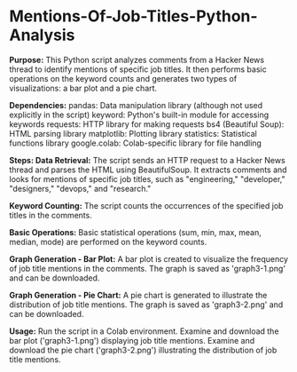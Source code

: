 # Mentions-Of-Job-Titles-Python-Analysis

**Purpose:**
This Python script analyzes comments from a Hacker News thread to identify mentions of specific job titles. It then performs basic operations on the keyword counts and generates two types of visualizations: a bar plot and a pie chart.

**Dependencies:**
pandas: Data manipulation library (although not used explicitly in the script)
keyword: Python's built-in module for accessing keywords
requests: HTTP library for making requests
bs4 (Beautiful Soup): HTML parsing library
matplotlib: Plotting library
statistics: Statistical functions library
google.colab: Colab-specific library for file handling

**Steps:
Data Retrieval:**
The script sends an HTTP request to a Hacker News thread and parses the HTML using BeautifulSoup.
It extracts comments and looks for mentions of specific job titles, such as "engineering," "developer," "designers," "devops," and "research."

**Keyword Counting:**
The script counts the occurrences of the specified job titles in the comments.

**Basic Operations:**
Basic statistical operations (sum, min, max, mean, median, mode) are performed on the keyword counts.

**Graph Generation - Bar Plot:**
A bar plot is created to visualize the frequency of job title mentions in the comments.
The graph is saved as 'graph3-1.png' and can be downloaded.

**Graph Generation - Pie Chart:**
A pie chart is generated to illustrate the distribution of job title mentions.
The graph is saved as 'graph3-2.png' and can be downloaded.

**Usage:**
Run the script in a Colab environment.
Examine and download the bar plot ('graph3-1.png') displaying job title mentions.
Examine and download the pie chart ('graph3-2.png') illustrating the distribution of job title mentions.
